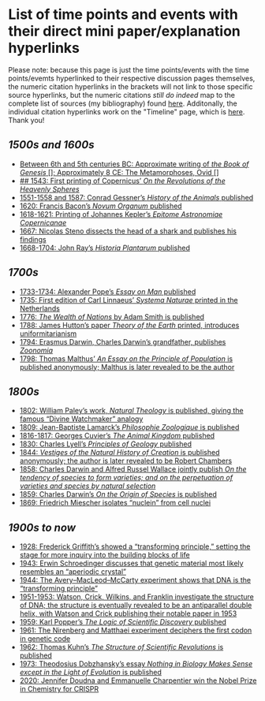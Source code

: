 # List of time points and events with their direct mini paper/explanation hyperlinks
Please note: because this page is just the time points/events with the time points/evemts hyperlinked to their respective discussion pages themselves, the numeric citation hyperlinks in the brackets will not link to those specific source hyperlinks, but the numeric citations *still do indeed* map to the complete list of sources (my bibliography) found [here](https://shanivi.github.io/paradigmshifts/sources.html). Additonally, the individual citation hyperlinks work on the "Timeline" page, which is [here](https://shanivi.github.io/paradigmshifts/another-page-cs.html). Thank you!

## <em>1500s and 1600s</em>
- [Between 6th and 5th centuries BC: Approximate writing of <em>the Book of Genesis</em> []; Approximately 8 CE: The Metamorphoses, Ovid []]((https://shanivi.github.io/paradigmshifts/65))
- [## 1543: First printing of Copernicus’ <em>On the Revolutions of the Heavenly Spheres</em>](https://shanivi.github.io/paradigmshifts/1543)
- [1551-1558 and 1587: Conrad Gessner’s <em>History of the Animals</em> published](https://shanivi.github.io/paradigmshifts/1551)
- [1620: Francis Bacon’s <em>Novum Organum</em> published](https://shanivi.github.io/paradigmshifts/1620)
- [1618-1621: Printing of Johannes Kepler’s <em>Epitome Astronomiae Copernicanae</em>](https://shanivi.github.io/paradigmshifts/1618)
- [1667: Nicolas Steno dissects the head of a shark and publishes his findings](https://shanivi.github.io/paradigmshifts/1667)
- [1668-1704: John Ray’s <em>Historia Plantarum</em> published](https://shanivi.github.io/paradigmshifts/1668)

## <em>1700s</em>
- [1733-1734: Alexander Pope’s <em>Essay on Man</em> published](https://shanivi.github.io/paradigmshifts/1733)
- [1735: First edition of Carl Linnaeus’ <em>Systema Naturae</em> printed in the Netherlands](https://shanivi.github.io/paradigmshifts/1735)
- [1776: <em>The Wealth of Nations</em> by Adam Smith is published](https://shanivi.github.io/paradigmshifts/1776)
- [1788: James Hutton’s paper <em>Theory of the Earth</em> printed, introduces uniformitarianism](https://shanivi.github.io/paradigmshifts/1788)
- [1794: Erasmus Darwin, Charles Darwin’s grandfather, publishes <em>Zoonomia</em>](https://shanivi.github.io/paradigmshifts/1794)
- [1798: Thomas Malthus’ <em>An Essay on the Principle of Population</em> is published anonymously; Malthus is later revealed to be the author](https://shanivi.github.io/paradigmshifts/1798)

## <em>1800s</em>
- [1802: William Paley’s work, <em>Natural Theology</em> is published, giving the famous “Divine Watchmaker” analogy](https://shanivi.github.io/paradigmshifts/1802)
- [1809: Jean-Baptiste Lamarck’s <em>Philosophie Zoologique</em> is published](https://shanivi.github.io/paradigmshifts/1809)
- [1816-1817: Georges Cuvier’s <em>The Animal Kingdom</em> published](https://shanivi.github.io/paradigmshifts/1816)
- [1830: Charles Lyell’s <em>Principles of Geology</em> published](https://shanivi.github.io/paradigmshifts/1830)
- [1844: <em>Vestiges of the Natural History of Creation</em> is published anonymously; the author is later revealed to be Robert Chambers](https://shanivi.github.io/paradigmshifts/1844)
- [1858: Charles Darwin and Alfred Russel Wallace jointly publish <em>On the tendency of species to form varieties; and on the perpetuation of varieties and species by natural selection</em>](https://shanivi.github.io/paradigmshifts/1858)
- [1859: Charles Darwin’s <em>On the Origin of Species</em> is published](https://shanivi.github.io/paradigmshifts/1859)
- [1869: Friedrich Miescher isolates “nuclein” from cell nuclei](https://shanivi.github.io/paradigmshifts/1869)

## <em>1900s to now</em>
- [1928: Frederick Griffith’s showed a “transforming principle,” setting the stage for more inquiry into the building blocks of life](https://shanivi.github.io/paradigmshifts/1928)
- [1943: Erwin Schroedinger discusses that genetic material most likely resembles an “aperiodic crystal”](https://shanivi.github.io/paradigmshifts/1943)
- [1944: The Avery–MacLeod–McCarty experiment shows that DNA is the “transforming principle”](https://shanivi.github.io/paradigmshifts/1944)
- [1951-1953: Watson, Crick, Wilkins, and Franklin investigate the structure of DNA; the structure is eventually revealed to be an antiparallel double helix, with Watson and Crick publishing their notable paper in 1953](https://shanivi.github.io/paradigmshifts/1951)
- [1959: Karl Popper’s <em>The Logic of Scientific Discovery</em> published](https://shanivi.github.io/paradigmshifts/1959)
- [1961: The Nirenberg and Matthaei experiment deciphers the first codon in genetic code](https://shanivi.github.io/paradigmshifts/1961)
- [1962: Thomas Kuhn’s <em>The Structure of Scientific Revolutions</em> is published](https://shanivi.github.io/paradigmshifts/1962)
- [1973: Theodosius Dobzhansky’s essay <em>Nothing in Biology Makes Sense except in the Light of Evolution</em> is published](https://shanivi.github.io/paradigmshifts/1973)
- [2020: Jennifer Doudna and Emmanuelle Charpentier win the Nobel Prize in Chemistry for CRISPR](https://shanivi.github.io/paradigmshifts/2020)















